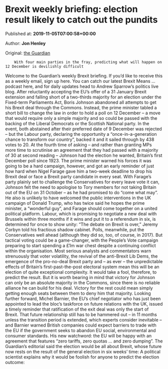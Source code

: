 
# Brexit weekly briefing: election result likely to catch out the pundits

Published at: **2019-11-05T07:00:58+00:00**

Author: **Jon Henley**

Original: [the Guardian](https://www.theguardian.com/politics/2019/nov/05/brexit-weekly-briefing-election-result-likely-to-catch-out-the-pundits)


        With four main parties in the fray, predicting what will happen on 12 December is devilishly difficult
      
Welcome to the Guardian’s weekly Brexit briefing. If you’d like to receive this as a weekly email, sign up here. You can catch our latest Brexit Means … podcast here, and for daily updates head to Andrew Sparrow’s politics live blog.
After reluctantly accepting the EU’s offer of a 31 January Brexit extension and falling short of a two-thirds majority for an election under the Fixed-term Parliaments Act, Boris Johnson abandoned all attempts to get his Brexit deal through the Commons.
Instead, the prime minister tabled a short bill to change the law in order to hold a poll on 12 December – a move that would require only a simple majority and so could be passed with the backing of the Liberal Democrats or the Scottish National party.
In the event, both abstained after their preferred date of 9 December was rejected – but the Labour party, declaring the opportunity a “once-in-a-generation chance to transform our country”, backed it and it sailed through by 438 votes to 20.
At the fourth time of asking – and rather than granting MPs more time to scrutinise an agreement that they had passed with a majority of 30 at second reading – Johnson had the election he wanted, Britain’s first December poll since 1923.
The prime minister warned his forces it was going to be a hard campaign, however, and got an early reminder of just how hard when Nigel Farage gave him a two-week deadline to drop his Brexit deal or face a Brexit party candidate in every seat.
With Farage’s party plainly set to challenge the Conservatives for every leave vote it can, Johnson felt the need to apologise to Tory members for not taking Britain out of the EU on 31 October – as he had promised to do “come what may”.
He also is unlikely to have welcomed the public interventions in the UK campaign of Donald Trump, who has twice said he hopes the prime minister, a “wonderful guy”, and Farage should come together on a united political platform.
Labour, which is promising to negotiate a new deal with Brussels within three months if it wins and put it to a referendum in six, is determined for once to show unity: “The debate on Brexit is over,” Jeremy Corbyn told his fractious shadow cabinet.
Polls, meanwhile, put the Conservatives well ahead (although they did so, too, of course, in 2017). But tactical voting could be a game-changer, with the People’s Vote campaign preparing to start spending a £1m war chest despite a continuing conflict within the organisation.
Most serious analysts and commentators warn strenuously that voter volatility, the revival of the anti-Brexit Lib Dems, the emergence of the pro-no-deal Brexit party and – as ever – the unpredictable effects of Britain’s first-past-the-post electoral system mean this will be an election of quite exceptional complexity.
It would take a fool, therefore, to predict the result. But it is worth bearing in mind that victory for Johnson can only be an absolute majority in the Commons, since there is no reliable alliance he can build for his deal. Victory for the rest could mean simply getting enough seats between them to deny him that majority.
Looking further forward, Michel Barnier, the EU’s chief negotiator who has just been appointed to lead the bloc’s taskforce on future relations with the UK, issued a timely reminder that ratification of the exit deal was only the start of Brexit.
That future relationship still has to be hammered out – in 11 months unless the transition period is extended, which experts consider inevitable – and Barnier warned British companies could expect barriers to trade with the EU if the government seeks to abandon EU social, environmental and consumer standards.
His new watchword: the EU will be happy with an agreement that features “zero tariffs, zero quotas … and zero dumping”.
The Guardian’s editorial said the election would be all about Brexit, whose future now rests on the result of the general election in six weeks’ time:
A political scientist explains why it would be foolish for anyone to predict the election outcome:
